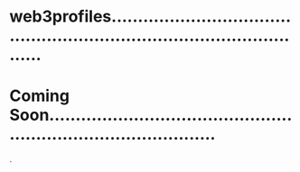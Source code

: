 # web3profiles.............................................................................................
# Coming Soon.....................................................................................
.
